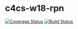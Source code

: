 # c4cs-w18-rpn
[![Coverage Status](https://coveralls.io/repos/github/samjhall/c4cs-w18-rpn/badge.svg?branch=master)](https://coveralls.io/github/samjhall/c4cs-w18-rpn?branch=master)
[![Build Status](https://travis-ci.org/samjhall/c4cs-w18-rpn.svg?branch=master)](https://travis-ci.org/samjhall/c4cs-w18-rpn)
